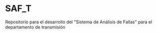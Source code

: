 SAF_T
=====

Repositorio para el desarrollo del "Sistema de Análisis de Fallas" para el departamento de transmisión
